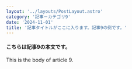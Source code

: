 ```yaml
---
layout: '../layouts/PostLayout.astro'
category: '記事－カテゴリ9'
date: '2024-11-01'
title: '記事タイトルがここに入ります。記事9の例です。'
---
```


#### こちらは記事9の本文です。

This is the body of article 9.
